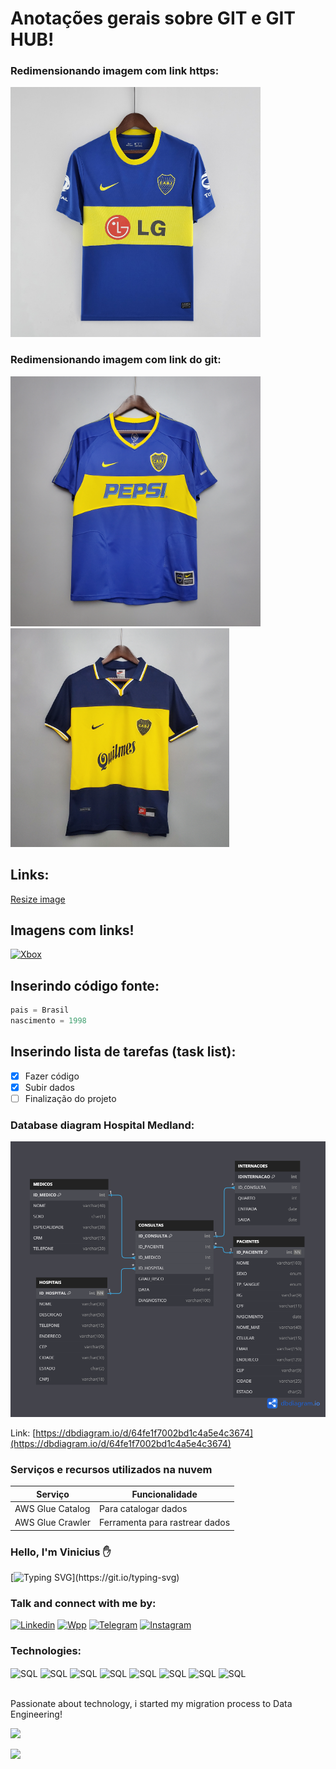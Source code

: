 # Anotações gerais sobre GIT e GIT HUB!

### Redimensionando imagem com link https:
<img src="https://github.com/ViniciusCarneiro54/repositorio_final/blob/main/docs/BOCA10.jpg" width="400" height="400"/>

### Redimensionando imagem com link do git:
<img src="docs/BOCA2.jpg" width="400" height="400"/>

<img src="docs/BOCA4.jpg" width="350" height="350"/>

## Links:
[Resize image](https://gist.github.com/uupaa/f77d2bcf4dc7a294d109)

## Imagens com links!
[![Xbox](https://assets.xboxservices.com/assets/e0/c6/e0c62576-15f9-4ec6-a2e1-8cd1445c30df.jpg?n=120045_Content-Placement-0_XGP-Ultimate_788x444.jpg)](https://www.xbox.com/pt-BR/xbox-game-pass)

## Inserindo código fonte:

```python
pais = Brasil
nascimento = 1998
```

## Inserindo lista de tarefas (task list):

- [x] Fazer código
- [x] Subir dados
- [ ] Finalização do projeto

### Database diagram Hospital Medland:
![SQL Draw](docs/Hospital%20Projeto.png)

Link: [https://dbdiagram.io/d/64fe1f7002bd1c4a5e4c3674](https://dbdiagram.io/d/64fe1f7002bd1c4a5e4c3674)

### Serviços e recursos utilizados na nuvem
| Serviço          | Funcionalidade                 |
|------------------|--------------------------------|
| AWS Glue Catalog | Para catalogar dados           |
| AWS Glue Crawler | Ferramenta para rastrear dados |

### Hello, I'm Vinicius ✋

[![Typing SVG](https://readme-typing-svg.demolab.com?font=Press+Start+2P&size=15&duration=4000&pause=800&color=67BA00&background=A03F9B00&width=435&lines=Data+engineer;Ask+me+about+general+data!)](https://git.io/typing-svg)

### Talk and connect with me by:
[![Linkedin](https://img.shields.io/badge/LinkedIn-0077B5?style=for-the-badge&logo=linkedin&logoColor=white
)](https://www.linkedin.com/in/vinicius-figueiredo-carneiro/) [![Wpp](https://img.shields.io/badge/WhatsApp-25D366?style=for-the-badge&logo=whatsapp&logoColor=white
)](https://api.whatsapp.com/send?phone=5533991545645&text=Ol%C3%A1!%20Peguei%20seu%20n%C3%BAmero%20atrav%C3%A9s%20do%20GitHub!) [![Telegram](https://img.shields.io/badge/Telegram-2CA5E0?style=for-the-badge&logo=telegram&logoColor=white
)](https://t.me/vinicius541998) [![Instagram](https://img.shields.io/badge/Instagram-E4405F?style=for-the-badge&logo=instagram&logoColor=white
)](https://www.instagram.com/vinicius_fc98/)

### Technologies:

 <div>
  <img align="center" alt="SQL" src="https://img.shields.io/badge/MySQL-005C84?style=for-the-badge&logo=mysql&logoColor=white"/>
  <img align="center" alt="SQL" src="https://img.shields.io/badge/Python-3776AB?style=for-the-badge&logo=python&logoColor=white"/>
  <img align="center" alt="SQL" src="https://img.shields.io/badge/SAP-0FAAFF?style=for-the-badge&logo=sap&logoColor=white"/>
  <img align="center" alt="SQL" src="https://img.shields.io/badge/Amazon_AWS-FF9900?style=for-the-badge&logo=amazonaws&logoColor=white"/>
  <img align="center" alt="SQL" src="https://img.shields.io/badge/Ubuntu-E95420?style=for-the-badge&logo=ubuntu&logoColor=white"/>
  <img align="center" alt="SQL" src="https://camo.githubusercontent.com/75251632e9c74475dfb9c8a4f17b34792226384fe87ff456cb8603b4e94a15bf/68747470733a2f2f696d672e736869656c64732e696f2f62616467652f4a7570797465722d4633373632362e7376673f267374796c653d666f722d7468652d6261646765266c6f676f3d4a757079746572266c6f676f436f6c6f723d7768697465"/>
  <img align="center" alt="SQL" src="https://camo.githubusercontent.com/1f2c2be3d5ab9eed63bfd658f9c465403e409fcfdcb7c133133d0616940c4452/68747470733a2f2f696d672e736869656c64732e696f2f62616467652f4170616368655f537061726b2d4646464646463f7374796c653d666f722d7468652d6261646765266c6f676f3d617061636865737061726b266c6f676f436f6c6f723d23453335413136"/>
  
  <img align="center" alt="SQL" src="https://img.shields.io/badge/GIT-E44C30?style=for-the-badge&logo=git&logoColor=white"/>
 <div><br/>

Passionate about technology, i started my migration process to Data Engineering!

<img src="data.gif" width="380">

![](https://komarev.com/ghpvc/?username=ViniciusFCarneiro&style=for-the-badge)